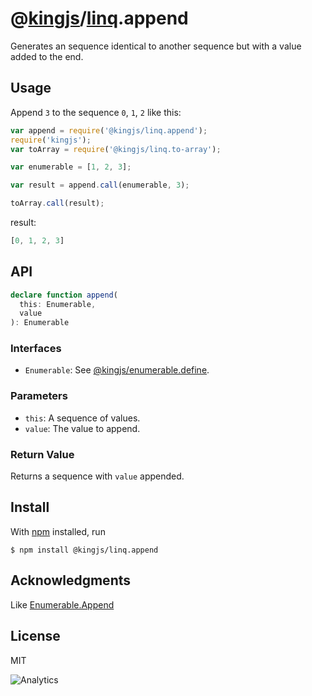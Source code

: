 # @[kingjs](https://www.npmjs.com/package/kingjs)/[linq](https://www.npmjs.com/package/@kingjs/linq).append
Generates an sequence identical to another sequence but with a value added to the end.
## Usage
Append `3` to the sequence `0`, `1`, `2` like this:

```js
var append = require('@kingjs/linq.append');
require('kingjs');
var toArray = require('@kingjs/linq.to-array');

var enumerable = [1, 2, 3];

var result = append.call(enumerable, 3);

toArray.call(result);
```
result:
```js
[0, 1, 2, 3]
```
## API
```ts
declare function append(
  this: Enumerable,
  value
): Enumerable
```
### Interfaces
- `Enumerable`: See [@kingjs/enumerable.define](https://www.npmjs.com/package/@kingjs/enumerable.define).

### Parameters
- `this`: A sequence of values. 
- `value`: The value to append.

### Return Value
Returns a sequence with `value` appended.

## Install
With [npm](https://npmjs.org/) installed, run

```
$ npm install @kingjs/linq.append
```

## Acknowledgments
Like [Enumerable.Append](https://msdn.microsoft.com/en-us/library/mt823360(v=vs.110).aspx)

## License

MIT

![Analytics](https://analytics.kingjs.net/linq/append)
